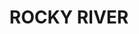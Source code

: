 ---
lastmod: '2025-04-06T06:05:20+00:00'
latitude: -29.18550255
layout: suburb
longitude: 152.306808
postcode: '2372'
state: NSW
title: ROCKY RIVER
url: /nsw/rocky-river/
---